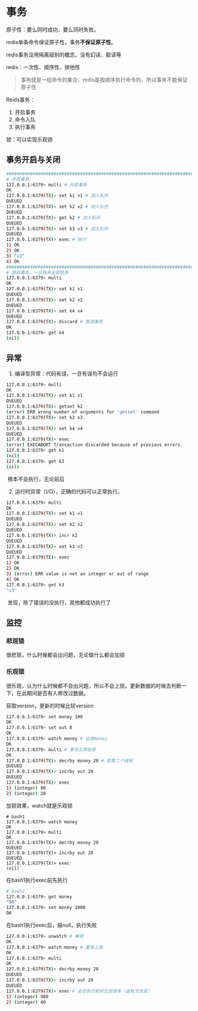 # 事务

原子性：要么同时成功，要么同时失败。

redis单条命令保证原子性，事务**不保证原子性**。

redis事务没用隔离级别的概念，没有幻读、脏读等

redis：一次性、顺序性、排他性

> 事务就是一组命令的集合，redis是按顺序执行命令的，所以事务不能保证原子性

Reids事务：

1. 开启事务
2. 命令入队
3. 执行事务

锁：可以实现乐观锁

## 事务开启与关闭

```sh
############################################################################
# 开启事务
127.0.0.1:6379> multi # 开启事务
OK
127.0.0.1:6379(TX)> set k1 v1 # 加入队列
QUEUED
127.0.0.1:6379(TX)> set k2 v2 # 加入队列
QUEUED
127.0.0.1:6379(TX)> get k2 # 加入队列
QUEUED
127.0.0.1:6379(TX)> set k3 v3 # 加入队列
QUEUED
127.0.0.1:6379(TX)> exec # 执行
1) OK
2) OK
3) "v2"
4) OK
############################################################################
# 放弃事务，一旦放弃全部放弃
127.0.0.1:6379> multi
OK
127.0.0.1:6379(TX)> set k1 v1
QUEUED
127.0.0.1:6379(TX)> set k2 v2
QUEUED
127.0.0.1:6379(TX)> set k4 v4
QUEUED
127.0.0.1:6379(TX)> discard # 取消事务
OK
127.0.0.1:6379> get k4
(nil)
```

## 异常

1. 编译型异常：代码有误，一旦有误均不会运行

```sh
127.0.0.1:6379> multi
OK
127.0.0.1:6379(TX)> set k1 v1
QUEUED
127.0.0.1:6379(TX)> getset k2
(error) ERR wrong number of arguments for 'getset' command
127.0.0.1:6379(TX)> set k3 v3
QUEUED
127.0.0.1:6379(TX)> set k4 v4
QUEUED
127.0.0.1:6379(TX)> exec
(error) EXECABORT Transaction discarded because of previous errors.
127.0.0.1:6379> get k1
(nil)
127.0.0.1:6379> get k3
(nil)
```

​	根本不会执行，无论前后

2. 运行时异常（I/O），正确的代码可以正常执行。

```sh
127.0.0.1:6379> multi
OK
127.0.0.1:6379(TX)> set k1 v1
QUEUED
127.0.0.1:6379(TX)> set k2 v2
QUEUED
127.0.0.1:6379(TX)> incr k2
QUEUED
127.0.0.1:6379(TX)> set k3 v3
QUEUED
127.0.0.1:6379(TX)> exec
1) OK
2) OK
3) (error) ERR value is not an integer or out of range
4) OK
127.0.0.1:6379> get k3
"v3"
```

​	发现，除了错误的没执行，其他都成功执行了

## 监控

### 悲观锁

很悲观，什么时候都会出问题，无论做什么都会加锁

### 乐观锁

很乐观，认为什么时候都不会出问题，所以不会上锁。更新数据的时候去判断一下，在此期间是否有人修改过数据。

获取version，更新的时候比较version

```sh
127.0.0.1:6379> set money 100
OK
127.0.0.1:6379> set out 0
OK
127.0.0.1:6379> watch money # 监视money
OK
127.0.0.1:6379> multi # 事务正常结束
OK
127.0.0.1:6379(TX)> decrby money 20 # 若第二个线程
QUEUED
127.0.0.1:6379(TX)> incrby out 20
QUEUED
127.0.0.1:6379(TX)> exec
1) (integer) 80
2) (integer) 20
```

加锁效果，watch就是乐观锁

```
# bash1
127.0.0.1:6379> watch money
OK
127.0.0.1:6379> multi
OK
127.0.0.1:6379(TX)> decrby money 20
QUEUED
127.0.0.1:6379(TX)> incrby out 20
QUEUED
127.0.0.1:6379(TX)> exec
(nil)
```

在bash1执行exec前先执行

```bash
# bash2 
127.0.0.1:6379> get money
"80"
127.0.0.1:6379> set money 1000
OK
```

在bash1执行exec后，报null，执行失败

```bash
127.0.0.1:6379> unwatch # 解锁
OK
127.0.0.1:6379> watch money # 重现上锁
OK
127.0.0.1:6379> multi
OK
127.0.0.1:6379(TX)> decrby money 20
QUEUED
127.0.0.1:6379(TX)> incrby out 20
QUEUED
127.0.0.1:6379(TX)> exec # 会在执行前对比锁版本（值有无改变）
1) (integer) 980
2) (integer) 40
```

